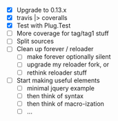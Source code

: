- [x] Upgrade to 0.13.x
- [x] travis |> coveralls
- [x] Test with Plug.Test
- [ ] More coverage for tag/tag1 stuff
- [ ] Split sources
- [ ] Clean up forever / reloader
  - [ ] make forever optionally silent
  - [ ] upgrade my reloader fork, or
  - [ ] rethink reloader stuff
- [ ] Start making useful elements
  - [ ] minimal jquery example
  - [ ] then think of syntax
  - [ ] then think of macro-ization
  - [ ] ...
